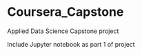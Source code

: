 # Coursera_Capstone
Applied Data Science Capstone project

Include Jupyter notebook as part 1 of project